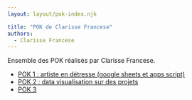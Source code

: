 ```yaml
---
layout: layout/pok-index.njk

title: "POK de Clarisse Francese"
authors:
  - Clarisse Francese
---
```


Ensemble des POK réalisés par Clarisse Francese.

- [POK 1 : artiste en détresse (google sheets et apps script)](./temps-1)
- [POK 2 : data visualisation sur des projets](./temps-2)
- [POK 3](./temps-3)
